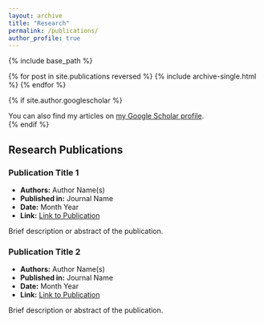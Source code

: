 ```yaml
---
layout: archive
title: "Research"
permalink: /publications/
author_profile: true
---
```

{% include base_path %}
 
 {% for post in site.publications reversed %}
   {% include archive-single.html %}
 {% endfor %}

{% if site.author.googlescholar %}
  <div class="wordwrap">You can also find my articles on <a href="{{site.author.googlescholar}}">my Google Scholar profile</a>.</div>
{% endif %}


## Research Publications

### Publication Title 1

- **Authors:** Author Name(s)
- **Published in:** Journal Name
- **Date:** Month Year
- **Link:** [Link to Publication](#)

Brief description or abstract of the publication.

### Publication Title 2

- **Authors:** Author Name(s)
- **Published in:** Journal Name
- **Date:** Month Year
- **Link:** [Link to Publication](#)

Brief description or abstract of the publication.

